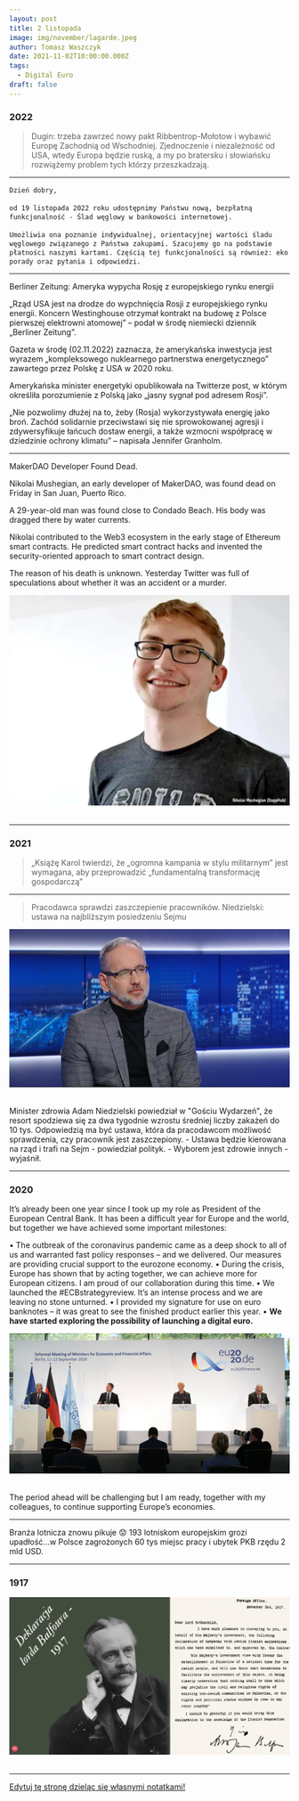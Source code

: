 ```yaml
---
layout: post
title: 2 listopada
image: img/november/lagarde.jpeg
author: Tomasz Waszczyk
date: 2021-11-02T10:00:00.000Z
tags:
  - Digital Euro
draft: false
---
```


### 2022

> Dugin: trzeba zawrzeć nowy pakt Ribbentrop-Mołotow i wybawić Europę Zachodnią od Wschodniej. Zjednoczenie i niezależność od USA, wtedy Europa będzie ruską, a my po bratersku i słowiańsku rozwiążemy problem tych którzy przeszkadzają.

---

```
Dzień dobry,

od 19 listopada 2022 roku udostępnimy Państwu nową, bezpłatną funkcjonalność - Ślad węglowy w bankowości internetowej.

Umożliwia ona poznanie indywidualnej, orientacyjnej wartości śladu węglowego związanego z Państwa zakupami. Szacujemy go na podstawie płatności naszymi kartami. Częścią tej funkcjonalności są również: eko porady oraz pytania i odpowiedzi.
```

---

Berliner Zeitung: Ameryka wypycha Rosję z europejskiego rynku energii

„Rząd USA jest na drodze do wypchnięcia Rosji z europejskiego rynku energii. Koncern Westinghouse otrzymał kontrakt na budowę z Polsce pierwszej elektrowni atomowej” – podał w środę niemiecki dziennik „Berliner Zeitung”.

Gazeta w środę (02.11.2022) zaznacza, że amerykańska inwestycja jest wyrazem „kompleksowego nuklearnego partnerstwa energetycznego” zawartego przez Polskę z USA w 2020 roku.

Amerykańska minister energetyki opublikowała na Twitterze post, w którym określiła porozumienie z Polską jako „jasny sygnał pod adresem Rosji”.

„Nie pozwolimy dłużej na to, żeby (Rosja) wykorzystywała energię jako broń. Zachód solidarnie przeciwstawi się nie sprowokowanej agresji i zdywersyfikuje łańcuch dostaw energii, a także wzmocni współpracę w dziedzinie ochrony klimatu” – napisała Jennifer Granholm.

---

MakerDAO Developer Found Dead.

Nikolai Mushegian, an early developer of MakerDAO, was found dead on Friday in San Juan, Puerto Rico.

A 29-year-old man was found close to Condado Beach. His body was dragged there by water currents.

Nikolai contributed to the Web3 ecosystem in the early stage of Ethereum smart contracts. He predicted smart contract hacks and invented the security-oriented approach to smart contract design.

The reason of his death is unknown. Yesterday Twitter was full of speculations about whether it was an accident or a murder.

<img src="./img/november/nikolai.jpeg"><br><br>

---

### 2021

> „Książę Karol twierdzi, że „ogromna kampania w stylu militarnym” jest wymagana, aby przeprowadzić „fundamentalną transformację gospodarczą”

---

> Pracodawca sprawdzi zaszczepienie pracowników. Niedzielski: ustawa na najbliższym posiedzeniu Sejmu

<img src="./img/november/niedzielski.jpg"><br><br>

Minister zdrowia Adam Niedzielski powiedział w "Gościu Wydarzeń", że resort spodziewa się za dwa tygodnie wzrostu średniej liczby zakażeń do 10 tys. Odpowiedzią ma być ustawa, która da pracodawcom możliwość sprawdzenia, czy pracownik jest zaszczepiony. - Ustawa będzie kierowana na rząd i trafi na Sejm - powiedział polityk. - Wyborem jest zdrowie innych - wyjaśnił.

---

### 2020

It’s already been one year since I took up my role as President of the European Central Bank. It has been a difficult year for Europe and the world, but together we have achieved some important milestones:

• The outbreak of the coronavirus pandemic came as a deep shock to all of us and warranted fast policy responses – and we delivered. Our measures are providing crucial support to the eurozone economy.
• During the crisis, Europe has shown that by acting together, we can achieve more for European citizens. I am proud of our collaboration during this time.
• We launched the #ECBstrategyreview. It’s an intense process and we are leaving no stone unturned.
• I provided my signature for use on euro banknotes – it was great to see the finished product earlier this year.
• __We have started exploring the possibility of launching a digital euro.__

<img src="./img/november/lagarde.jpeg"><br><br>

The period ahead will be challenging but I am ready, together with my colleagues, to continue supporting Europe’s economies.

---

Branża lotnicza znowu pikuje 😟 193 lotniskom europejskim grozi upadłość...w Polsce zagrożonych 60 tys miejsc pracy i ubytek PKB rzędu 2 mld USD.

---

### 1917

<img src="./img/november/deklaracja_zydowska.jpg"><br><br>

---

<a href="https://github.com/TomaszWaszczyk/historia.waszczyk.com/edit/master/src/content/november-2.md" target="_blank">Edytuj tę stronę dzieląc się własnymi notatkami!</a>
